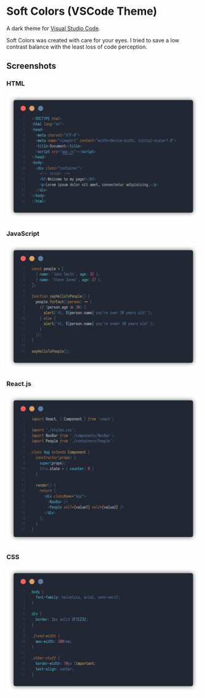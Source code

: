 # Soft Colors (VSCode Theme)

A dark theme for [Visual Studio Code](http://code.visualstudio.com).

Soft Colors was created with care for your eyes.
I tried to save a low contrast balance with the least loss of code perception.

## Screenshots

### HTML

![ScreenshotHTML](./assets/html.png)

### JavaScript

![ScreenshotJavaScript](./assets/js.png)

### React.js

![ScreenshotReact](./assets/react.png)

### CSS

![ScreenshotCSS](./assets/css.png)
